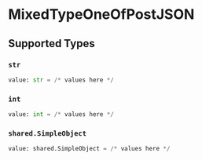 # MixedTypeOneOfPostJSON


## Supported Types

### `str`

```python
value: str = /* values here */
```

### `int`

```python
value: int = /* values here */
```

### `shared.SimpleObject`

```python
value: shared.SimpleObject = /* values here */
```

